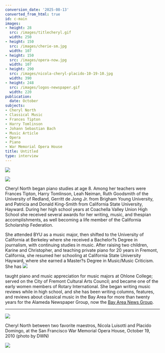 ```yaml
---
conversion_date: '2025-08-13'
converted_from_html: true
id: c-main
images:
- height: 28
  src: /images/titlecheryl.gif
  width: 250
- height: 150
  src: /images/cherie-sm.jpg
  width: 107
- height: 150
  src: /images/opera-now.jpg
  width: 107
- height: 290
  src: /images/nicola-cheryl-placido-10-19-10.jpg
  width: 390
- height: 248
  src: /images/logos-newspaper.gif
  width: 220
publication:
  date: October
subjects:
- Cheryl North
- Classical Music
- Frances Tipton
- Harry Tomlinson
- Johann Sebastian Bach
- Music Article
- Opera
- Piano
- War Memorial Opera House
title: Untitled
type: interview
---
```


![](/images/title-cheryl.gif)

![](/images/cherie-9-06.jpg)

Cheryl North began piano studies at age 8. Among her teachers were Frances Tipton, Harry Tomlinson, Leah Neiman, Ruth Goodsmith of the University of Redland, Gerritt de Jong Jr. from Brigham Young University, and Patricia and Donald King-Smith from California State University, Hayward. During her high school years at Coachella Valley Union High School she received several awards for her writing, music, and thespian accomplishments, as well becoming a life member of the California Scholarship Federation.

She attended BYU as a music major, then shifted to the University of California at Berkeley where she received a Bachelor?s Degree in journalism, with continuing studies in music. After raising two children, Karine and Christopher, and teaching private piano for 20 years in Fremont, California, she resumed her schooling at California State University Hayward, where she earned a Master?s Degree in Music/Music Criticism. She has
![](/images/opera-now.jpg)

taught piano and music appreciation for music majors at Ohlone College; served on the City of Fremont Cultural Arts Council; and became one of the early women members of Rotary International. She began writing music reviews while in high school, and she has been writing columns, features, and reviews about classical music in the Bay Area for more than twenty years for the Alameda Newspaper Group, now the [Bay Area News Group](http://www.insidebayarea.com/columnists/cherylnorth).

*****

![](/images/nicola-cheryl-placido-10-19-10.jpg)

Cheryl North between two favorite maestros, Nicola Luisotti and Placido Domingo, at the San Francisco War Memorial Opera House,
October 19, 2010 (photo by DWN)

![](/images/logos-newspaper.gif)

